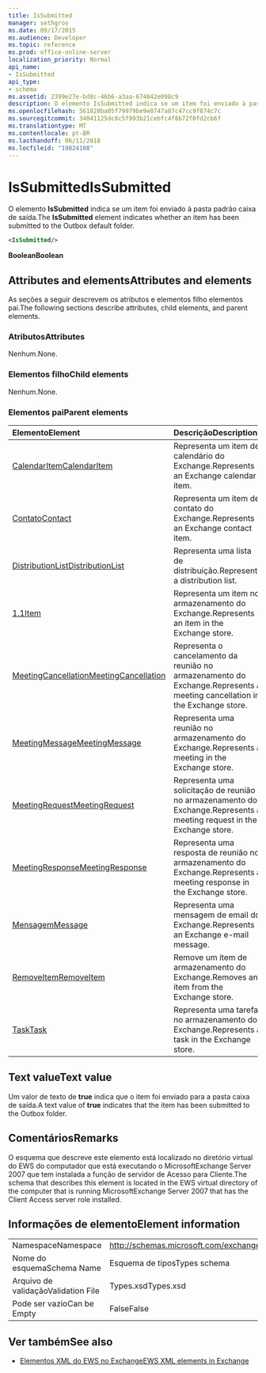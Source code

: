 ```yaml
---
title: IsSubmitted
manager: sethgros
ms.date: 09/17/2015
ms.audience: Developer
ms.topic: reference
ms.prod: office-online-server
localization_priority: Normal
api_name:
- IsSubmitted
api_type:
- schema
ms.assetid: 2399e27e-bd8c-46b6-a3aa-674842e098c9
description: O elemento IsSubmitted indica se um item foi enviado à pasta padrão caixa de saída.
ms.openlocfilehash: 561828ba05f79979be9e0747a87c47cc9f874c7c
ms.sourcegitcommit: 34041125dc8c5f993b21cebfc4f8b72f0fd2cb6f
ms.translationtype: MT
ms.contentlocale: pt-BR
ms.lasthandoff: 06/11/2018
ms.locfileid: "19824108"
---
```

# <a name="issubmitted"></a><span data-ttu-id="2b8bc-103">IsSubmitted</span><span class="sxs-lookup"><span data-stu-id="2b8bc-103">IsSubmitted</span></span>

<span data-ttu-id="2b8bc-104">O elemento **IsSubmitted** indica se um item foi enviado à pasta padrão caixa de saída.</span><span class="sxs-lookup"><span data-stu-id="2b8bc-104">The **IsSubmitted** element indicates whether an item has been submitted to the Outbox default folder.</span></span> 
  
```xml
<IsSubmitted/>
```

 <span data-ttu-id="2b8bc-105">**Boolean**</span><span class="sxs-lookup"><span data-stu-id="2b8bc-105">**Boolean**</span></span>
## <a name="attributes-and-elements"></a><span data-ttu-id="2b8bc-106">Attributes and elements</span><span class="sxs-lookup"><span data-stu-id="2b8bc-106">Attributes and elements</span></span>

<span data-ttu-id="2b8bc-107">As seções a seguir descrevem os atributos e elementos filho elementos pai.</span><span class="sxs-lookup"><span data-stu-id="2b8bc-107">The following sections describe attributes, child elements, and parent elements.</span></span>
  
### <a name="attributes"></a><span data-ttu-id="2b8bc-108">Atributos</span><span class="sxs-lookup"><span data-stu-id="2b8bc-108">Attributes</span></span>

<span data-ttu-id="2b8bc-109">Nenhum.</span><span class="sxs-lookup"><span data-stu-id="2b8bc-109">None.</span></span>
  
### <a name="child-elements"></a><span data-ttu-id="2b8bc-110">Elementos filho</span><span class="sxs-lookup"><span data-stu-id="2b8bc-110">Child elements</span></span>

<span data-ttu-id="2b8bc-111">Nenhum.</span><span class="sxs-lookup"><span data-stu-id="2b8bc-111">None.</span></span>
  
### <a name="parent-elements"></a><span data-ttu-id="2b8bc-112">Elementos pai</span><span class="sxs-lookup"><span data-stu-id="2b8bc-112">Parent elements</span></span>

|<span data-ttu-id="2b8bc-113">**Elemento**</span><span class="sxs-lookup"><span data-stu-id="2b8bc-113">**Element**</span></span>|<span data-ttu-id="2b8bc-114">**Descrição**</span><span class="sxs-lookup"><span data-stu-id="2b8bc-114">**Description**</span></span>|
|:-----|:-----|
|[<span data-ttu-id="2b8bc-115">CalendarItem</span><span class="sxs-lookup"><span data-stu-id="2b8bc-115">CalendarItem</span></span>](calendaritem.md) <br/> |<span data-ttu-id="2b8bc-116">Representa um item de calendário do Exchange.</span><span class="sxs-lookup"><span data-stu-id="2b8bc-116">Represents an Exchange calendar item.</span></span>  <br/> |
|[<span data-ttu-id="2b8bc-117">Contato</span><span class="sxs-lookup"><span data-stu-id="2b8bc-117">Contact</span></span>](contact.md) <br/> |<span data-ttu-id="2b8bc-118">Representa um item de contato do Exchange.</span><span class="sxs-lookup"><span data-stu-id="2b8bc-118">Represents an Exchange contact item.</span></span>  <br/> |
|[<span data-ttu-id="2b8bc-119">DistributionList</span><span class="sxs-lookup"><span data-stu-id="2b8bc-119">DistributionList</span></span>](distributionlist.md) <br/> |<span data-ttu-id="2b8bc-120">Representa uma lista de distribuição.</span><span class="sxs-lookup"><span data-stu-id="2b8bc-120">Represents a distribution list.</span></span>  <br/> |
|[<span data-ttu-id="2b8bc-121">1.1</span><span class="sxs-lookup"><span data-stu-id="2b8bc-121">Item</span></span>](item.md) <br/> |<span data-ttu-id="2b8bc-122">Representa um item no armazenamento do Exchange.</span><span class="sxs-lookup"><span data-stu-id="2b8bc-122">Represents an item in the Exchange store.</span></span>  <br/> |
|[<span data-ttu-id="2b8bc-123">MeetingCancellation</span><span class="sxs-lookup"><span data-stu-id="2b8bc-123">MeetingCancellation</span></span>](meetingcancellation.md) <br/> |<span data-ttu-id="2b8bc-124">Representa o cancelamento da reunião no armazenamento do Exchange.</span><span class="sxs-lookup"><span data-stu-id="2b8bc-124">Represents a meeting cancellation in the Exchange store.</span></span>  <br/> |
|[<span data-ttu-id="2b8bc-125">MeetingMessage</span><span class="sxs-lookup"><span data-stu-id="2b8bc-125">MeetingMessage</span></span>](meetingmessage.md) <br/> |<span data-ttu-id="2b8bc-126">Representa uma reunião no armazenamento do Exchange.</span><span class="sxs-lookup"><span data-stu-id="2b8bc-126">Represents a meeting in the Exchange store.</span></span>  <br/> |
|[<span data-ttu-id="2b8bc-127">MeetingRequest</span><span class="sxs-lookup"><span data-stu-id="2b8bc-127">MeetingRequest</span></span>](meetingrequest.md) <br/> |<span data-ttu-id="2b8bc-128">Representa uma solicitação de reunião no armazenamento do Exchange.</span><span class="sxs-lookup"><span data-stu-id="2b8bc-128">Represents a meeting request in the Exchange store.</span></span>  <br/> |
|[<span data-ttu-id="2b8bc-129">MeetingResponse</span><span class="sxs-lookup"><span data-stu-id="2b8bc-129">MeetingResponse</span></span>](meetingresponse.md) <br/> |<span data-ttu-id="2b8bc-130">Representa uma resposta de reunião no armazenamento do Exchange.</span><span class="sxs-lookup"><span data-stu-id="2b8bc-130">Represents a meeting response in the Exchange store.</span></span>  <br/> |
|[<span data-ttu-id="2b8bc-131">Mensagem</span><span class="sxs-lookup"><span data-stu-id="2b8bc-131">Message</span></span>](message-ex15websvcsotherref.md) <br/> |<span data-ttu-id="2b8bc-132">Representa uma mensagem de email do Exchange.</span><span class="sxs-lookup"><span data-stu-id="2b8bc-132">Represents an Exchange e-mail message.</span></span>  <br/> |
|[<span data-ttu-id="2b8bc-133">RemoveItem</span><span class="sxs-lookup"><span data-stu-id="2b8bc-133">RemoveItem</span></span>](removeitem.md) <br/> |<span data-ttu-id="2b8bc-134">Remove um item de armazenamento do Exchange.</span><span class="sxs-lookup"><span data-stu-id="2b8bc-134">Removes an item from the Exchange store.</span></span>  <br/> |
|[<span data-ttu-id="2b8bc-135">Task</span><span class="sxs-lookup"><span data-stu-id="2b8bc-135">Task</span></span>](task.md) <br/> |<span data-ttu-id="2b8bc-136">Representa uma tarefa no armazenamento do Exchange.</span><span class="sxs-lookup"><span data-stu-id="2b8bc-136">Represents a task in the Exchange store.</span></span>  <br/> |
   
## <a name="text-value"></a><span data-ttu-id="2b8bc-137">Text value</span><span class="sxs-lookup"><span data-stu-id="2b8bc-137">Text value</span></span>

<span data-ttu-id="2b8bc-138">Um valor de texto de **true** indica que o item foi enviado para a pasta caixa de saída.</span><span class="sxs-lookup"><span data-stu-id="2b8bc-138">A text value of **true** indicates that the item has been submitted to the Outbox folder.</span></span> 
  
## <a name="remarks"></a><span data-ttu-id="2b8bc-139">Comentários</span><span class="sxs-lookup"><span data-stu-id="2b8bc-139">Remarks</span></span>

<span data-ttu-id="2b8bc-140">O esquema que descreve este elemento está localizado no diretório virtual do EWS do computador que está executando o MicrosoftExchange Server 2007 que tem instalada a função de servidor de Acesso para Cliente.</span><span class="sxs-lookup"><span data-stu-id="2b8bc-140">The schema that describes this element is located in the EWS virtual directory of the computer that is running MicrosoftExchange Server 2007 that has the Client Access server role installed.</span></span>
  
## <a name="element-information"></a><span data-ttu-id="2b8bc-141">Informações de elemento</span><span class="sxs-lookup"><span data-stu-id="2b8bc-141">Element information</span></span>

|||
|:-----|:-----|
|<span data-ttu-id="2b8bc-142">Namespace</span><span class="sxs-lookup"><span data-stu-id="2b8bc-142">Namespace</span></span>  <br/> |http://schemas.microsoft.com/exchange/services/2006/types  <br/> |
|<span data-ttu-id="2b8bc-143">Nome do esquema</span><span class="sxs-lookup"><span data-stu-id="2b8bc-143">Schema Name</span></span>  <br/> |<span data-ttu-id="2b8bc-144">Esquema de tipos</span><span class="sxs-lookup"><span data-stu-id="2b8bc-144">Types schema</span></span>  <br/> |
|<span data-ttu-id="2b8bc-145">Arquivo de validação</span><span class="sxs-lookup"><span data-stu-id="2b8bc-145">Validation File</span></span>  <br/> |<span data-ttu-id="2b8bc-146">Types.xsd</span><span class="sxs-lookup"><span data-stu-id="2b8bc-146">Types.xsd</span></span>  <br/> |
|<span data-ttu-id="2b8bc-147">Pode ser vazio</span><span class="sxs-lookup"><span data-stu-id="2b8bc-147">Can be Empty</span></span>  <br/> |<span data-ttu-id="2b8bc-148">False</span><span class="sxs-lookup"><span data-stu-id="2b8bc-148">False</span></span>  <br/> |
   
## <a name="see-also"></a><span data-ttu-id="2b8bc-149">Ver também</span><span class="sxs-lookup"><span data-stu-id="2b8bc-149">See also</span></span>



- [<span data-ttu-id="2b8bc-150">Elementos XML do EWS no Exchange</span><span class="sxs-lookup"><span data-stu-id="2b8bc-150">EWS XML elements in Exchange</span></span>](ews-xml-elements-in-exchange.md)

